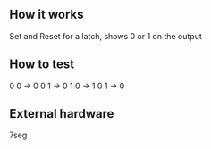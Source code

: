 ## How it works
Set and Reset for a latch, shows 0 or 1 on the output 

## How to test

0 0 -> 0
0 1 -> 0
1 0 -> 1
0 1 -> 0




## External hardware
7seg
